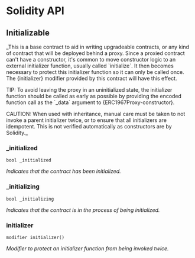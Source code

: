 # Solidity API

## Initializable

_This is a base contract to aid in writing upgradeable contracts, or any kind of contract that will be deployed
behind a proxy. Since a proxied contract can&#x27;t have a constructor, it&#x27;s common to move constructor logic to an
external initializer function, usually called &#x60;initialize&#x60;. It then becomes necessary to protect this initializer
function so it can only be called once. The {initializer} modifier provided by this contract will have this effect.

TIP: To avoid leaving the proxy in an uninitialized state, the initializer function should be called as early as
possible by providing the encoded function call as the &#x60;_data&#x60; argument to {ERC1967Proxy-constructor}.

CAUTION: When used with inheritance, manual care must be taken to not invoke a parent initializer twice, or to ensure
that all initializers are idempotent. This is not verified automatically as constructors are by Solidity._

### _initialized

```solidity
bool _initialized
```

_Indicates that the contract has been initialized._

### _initializing

```solidity
bool _initializing
```

_Indicates that the contract is in the process of being initialized._

### initializer

```solidity
modifier initializer()
```

_Modifier to protect an initializer function from being invoked twice._


